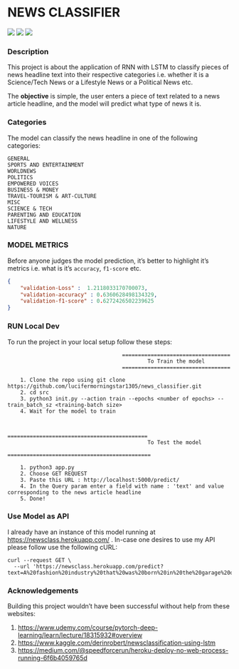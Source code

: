 # NEWS CLASSIFIER

![](https://img.shields.io/badge/Code-Python-informational?style=plastic&logo=python&logoColor=yellow) ![](https://img.shields.io/badge/Framework-PyTorch-red?style=plastic&logo=pytorch&logoColor=red) ![](https://img.shields.io/badge/mainted-yes-green?style=plastic) 



### Description

This project is about the application of RNN with LSTM to classify pieces of news headline text into their respective categories i.e. whether it is a Science/Tech News or a Lifestyle News or a Political News etc.

The **objective** is simple, the user enters a piece of text related to a news article headline, and the model will predict what type of news it is.



### Categories

The model can classify the news headline in one of the following categories:

```text
GENERAL
SPORTS AND ENTERTAINMENT
WORLDNEWS
POLITICS
EMPOWERED VOICES
BUSINESS & MONEY
TRAVEL-TOURISM & ART-CULTURE
MISC
SCIENCE & TECH
PARENTING AND EDUCATION
LIFESTYLE AND WELLNESS
NATURE
```



### MODEL METRICS

Before anyone judges the model prediction, it’s better to highlight it’s metrics i.e. what is it’s `accuracy`, `f1-score` etc.

```json
{
	"validation-Loss" :  1.2118033170700073,
	"validation-accuracy" : 0.6360628498134329,
	"validation-f1-score" : 0.6272426502239625
}
```



### RUN Local Dev

To run the project in your local setup follow these steps:

```text
									==================================
											To Train the model
									==================================
									
	1. Clone the repo using git clone https://github.com/lucifermorningstar1305/news_classifier.git
	2. cd src
	3. python3 init.py --action train --epochs <number of epochs> --train_batch_sz <training-batch size>
	4. Wait for the model to train
	
	
								============================================
											To Test the model
								=============================================
								
	1. python3 app.py 
	2. Choose GET REQUEST
	3. Paste this URL : http://localhost:5000/predict/
	4. In the Query param enter a field with name : 'text' and value corresponding to the news article headline
	5. Done!
```





### Use Model as API

I already have an instance of this model running at https://newsclass.herokuapp.com/ . In-case one desires to use my API please follow use the following cURL:

```cURL
curl --request GET \
  --url 'https://newsclass.herokuapp.com/predict?text=A%20fashion%20industry%20that%20was%20born%20in%20the%20garage%20of%20Kolapur%20is%20seeing%20immense%20success.'
```



### Acknowledgements

Building this project wouldn’t have been successful without help from these websites:

1. https://www.udemy.com/course/pytorch-deep-learning/learn/lecture/18315932#overview
2. https://www.kaggle.com/derinrobert/newsclassification-using-lstm
3. https://medium.com/@speedforcerun/heroku-deploy-no-web-process-running-6f6b4059765d